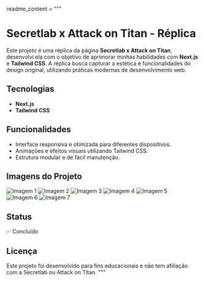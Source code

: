 readme_content = """

# Secretlab x Attack on Titan - Réplica

Este projeto é uma réplica da página **Secretlab x Attack on Titan**, desenvolvi ela com o objetivo de aprimorar minhas habilidades com **Next.js** e **Tailwind CSS**. A réplica busca capturar a estética e funcionalidades do design original, utilizando práticas modernas de desenvolvimento web.

## Tecnologias

- **Next.js**
- **Tailwind CSS**

## Funcionalidades

- Interface responsiva e otimizada para diferentes dispositivos.
- Animações e efeitos visuais utilizando Tailwind CSS.
- Estrutura modular e de fácil manutenção.

## Imagens do Projeto

![Imagem 1](https://i.imgur.com/fEFvIYG.png)
![Imagem 2](https://i.imgur.com/2SLchv0.png)
![Imagem 3](https://i.imgur.com/jKSlGnH.png)
![Imagem 4](https://i.imgur.com/CBMaH5A.png)
![Imagem 5](https://i.imgur.com/nDjOSmM.png)
![Imagem 6](https://i.imgur.com/OrZFWI5.png)
![Imagem 7](https://i.imgur.com/1A0sMdJ.png)

## Status

✅ Concluído

## Licença

Este projeto foi desenvolvido para fins educacionais e não tem afiliação com a Secretlab ou Attack on Titan.
"""
